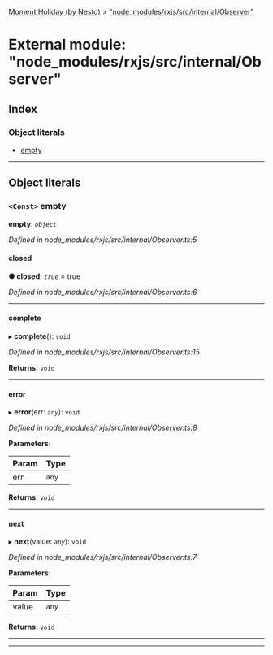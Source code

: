 [Moment Holiday (by Nesto)](../README.md) > ["node_modules/rxjs/src/internal/Observer"](../modules/_node_modules_rxjs_src_internal_observer_.md)

# External module: "node_modules/rxjs/src/internal/Observer"

## Index

### Object literals

* [empty](_node_modules_rxjs_src_internal_observer_.md#empty)

---

## Object literals

<a id="empty"></a>

### `<Const>` empty

**empty**: *`object`*

*Defined in node_modules/rxjs/src/internal/Observer.ts:5*

<a id="empty.closed"></a>

####  closed

**● closed**: *`true`* = true

*Defined in node_modules/rxjs/src/internal/Observer.ts:6*

___
<a id="empty.complete"></a>

####  complete

▸ **complete**(): `void`

*Defined in node_modules/rxjs/src/internal/Observer.ts:15*

**Returns:** `void`

___
<a id="empty.error"></a>

####  error

▸ **error**(err: *`any`*): `void`

*Defined in node_modules/rxjs/src/internal/Observer.ts:8*

**Parameters:**

| Param | Type |
| ------ | ------ |
| err | `any` |

**Returns:** `void`

___
<a id="empty.next"></a>

####  next

▸ **next**(value: *`any`*): `void`

*Defined in node_modules/rxjs/src/internal/Observer.ts:7*

**Parameters:**

| Param | Type |
| ------ | ------ |
| value | `any` |

**Returns:** `void`

___

___

